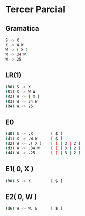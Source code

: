 # __Tercer Parcial__
## __Gramatica__
```sh
S -> X
X -> W W
W -> ( X )
W -> 34 W
W -> 25
```


## __LR(1)__
```sh
(R0) S -> X
(R1) X -> W W
(R2) W -> ( X )
(R3) W -> 34 W
(R4) W -> 25
```

## __E0__
```sh
(d0) S -> .X        [ $ ]
(d1) X -> .W W      [ $ ]
(d2) W -> .( X )    [ ( | 3 | 2 ] 
(d3) W -> .34 W     [ ( | 3 | 2 ]
(d4) W -> .25       [ ( | 3 | 2 ]
```

## __E1( 0, X )__
```sh
(R0) S -> X.        [ $ ]
```

## __E2( 0, W )__
```sh
(d6) W -> W. E      [ $ ]

```


